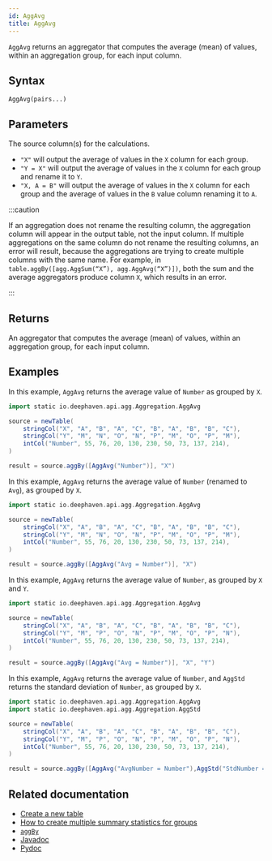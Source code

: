 ```yaml
---
id: AggAvg
title: AggAvg
---
```


`AggAvg` returns an aggregator that computes the average (mean) of values, within an aggregation group, for each input column.

## Syntax

```
AggAvg(pairs...)
```

## Parameters

<ParamTable>
<Param name="pairs" type="String...">

The source column(s) for the calculations.

- `"X"` will output the average of values in the `X` column for each group.
- `"Y = X"` will output the average of values in the `X` column for each group and rename it to `Y`.
- `"X, A = B"` will output the average of values in the `X` column for each group and the average of values in the `B` value column renaming it to `A`.

</Param>
</ParamTable>

:::caution

If an aggregation does not rename the resulting column, the aggregation column will appear in the output table, not the input column. If multiple aggregations on the same column do not rename the resulting columns, an error will result, because the aggregations are trying to create multiple columns with the same name. For example, in `table.aggBy([agg.AggSum(“X”), agg.AggAvg(“X”)])`, both the sum and the average aggregators produce column `X`, which results in an error.

:::

## Returns

An aggregator that computes the average (mean) of values, within an aggregation group, for each input column.

## Examples

In this example, `AggAvg` returns the average value of `Number` as grouped by `X`.

```groovy order=source,result
import static io.deephaven.api.agg.Aggregation.AggAvg

source = newTable(
    stringCol("X", "A", "B", "A", "C", "B", "A", "B", "B", "C"),
    stringCol("Y", "M", "N", "O", "N", "P", "M", "O", "P", "M"),
    intCol("Number", 55, 76, 20, 130, 230, 50, 73, 137, 214),
)

result = source.aggBy([AggAvg("Number")], "X")
```

In this example, `AggAvg` returns the average value of `Number` (renamed to `Avg`), as grouped by `X`.

```groovy order=source,result
import static io.deephaven.api.agg.Aggregation.AggAvg

source = newTable(
    stringCol("X", "A", "B", "A", "C", "B", "A", "B", "B", "C"),
    stringCol("Y", "M", "N", "O", "N", "P", "M", "O", "P", "M"),
    intCol("Number", 55, 76, 20, 130, 230, 50, 73, 137, 214),
)

result = source.aggBy([AggAvg("Avg = Number")], "X")
```

In this example, `AggAvg` returns the average value of `Number`, as grouped by `X` and `Y`.

```groovy order=source,result
import static io.deephaven.api.agg.Aggregation.AggAvg

source = newTable(
    stringCol("X", "A", "B", "A", "C", "B", "A", "B", "B", "C"),
    stringCol("Y", "M", "P", "O", "N", "P", "M", "O", "P", "N"),
    intCol("Number", 55, 76, 20, 130, 230, 50, 73, 137, 214),
)

result = source.aggBy([AggAvg("Avg = Number")], "X", "Y")
```

In this example, `AggAvg` returns the average value of `Number`, and `AggStd` returns the standard deviation of `Number`, as grouped by `X`.

```groovy order=source,result
import static io.deephaven.api.agg.Aggregation.AggAvg
import static io.deephaven.api.agg.Aggregation.AggStd

source = newTable(
    stringCol("X", "A", "B", "A", "C", "B", "A", "B", "B", "C"),
    stringCol("Y", "M", "P", "O", "N", "P", "M", "O", "P", "N"),
    intCol("Number", 55, 76, 20, 130, 230, 50, 73, 137, 214),
)

result = source.aggBy([AggAvg("AvgNumber = Number"),AggStd("StdNumber = Number")], "X")
```

## Related documentation

- [Create a new table](../../../how-to-guides/new-table.md)
- [How to create multiple summary statistics for groups](../../../how-to-guides/combined-aggregations.md)
- [`aggBy`](./aggBy.md)
- [Javadoc](<https://deephaven.io/core/javadoc/io/deephaven/api/agg/Aggregation.html#AggAvg(java.lang.String...)>)
- [Pydoc](https://deephaven.io/core/pydoc/code/deephaven.AggregationFactory.html#deephaven.AggregationFactory.AggAvg)
